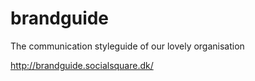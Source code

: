 # brandguide
The communication styleguide of our lovely organisation

http://brandguide.socialsquare.dk/
